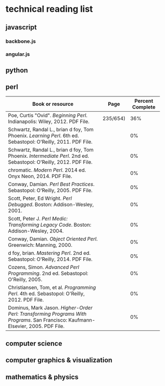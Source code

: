 # technical reading list

## javascript

### backbone.js

### angular.js

## python

## perl

Book or resource                                                                                                                 | Page     | Percent Complete
----------------                                                                                                                 | -------- | ----------------
Poe, Curtis "Ovid". *Beginning Perl*. Indianapolis: Wiley, 2012. PDF File.                                                       | 235/654) |              36%
Schwartz, Randal L., brian d foy, Tom Phoenix. *Learning Perl*. 6th ed. Sebastopol: O'Reilly, 2011. PDF File.                    |          |               0%
Schwartz, Randal L., brian d foy, Tom Phoenix. *Intermediate Perl*. 2nd ed. Sebastopol: O'Reilly, 2012. PDF File.                |          |               0%
chromatic. *Modern Perl*. 2014 ed. Onyx Neon, 2014. PDF File.                                                                    |          |               0%
Conway, Damian. *Perl Best Practices*. Sebastopol: O'Reilly, 2005. PDF File.                                                     |          |               0%
Scott, Peter, Ed Wright. *Perl Debugged*. Boston: Addison-Wesley, 2001.                                                          |          |               0%
Scott, Peter J. *Perl Medic: Transforming Legacy Code*. Boston: Addison-Wesley, 2004.                                            |          |               0%
Conway, Damian. *Object Oriented Perl*. Greenwich: Manning, 2000.                                                                |          |               0%
d foy, brian. *Mastering Perl*. 2nd ed. Sebastopol: O'Reilly, 2014. PDF File.                                                    |          |               0%
Cozens, Simon. *Advanced Perl Programming*. 2nd ed. Sebastopol: O'Reilly, 2005.                                                  |          |               0%
Christiansen, Tom, et al. *Programming Perl*. 4th ed. Sebastopol: O'Reilly, 2012. PDF File.                                      |          |               0%
Dominus, Mark Jason. *Higher-Order Perl: Transforming Programs With Programs*. San Francisco: Kaufmann-Elsevier, 2005. PDF File. |          |               0%

## computer science

## computer graphics & visualization

## mathematics & physics
